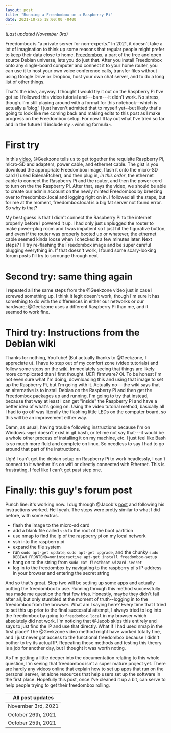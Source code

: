 ```yaml
---
layout: post
title: "Running a Freedombox on a Raspberry Pi"
date: 2021-10-25 18:00:00 -0400
---
```


_(Last updated November 3rd)_

Freedombox is "a private server for non-experts." In 2021, it doesn't take a lot of imagination to think up some reasons that regular people might prefer to keep their data close to home. [Freedombox](https://www.freedombox.org/), a part of the free and open source Debian universe, lets you do just that. After you install Freedombox onto any single-board computer and connect it to your home router, you can use it to host your own voice conference calls, transfer files without using Google Drive or Dropbox, host your own chat server, and to do a long [list](https://wiki.debian.org/FreedomBox/Features) of other things.

That's the idea, anyway. I thought I would try it out on the Raspberry Pi I've got so I followed this video tutorial and---bam---it didn't work. No stress, though. I'm still playing around with a format for this notebook--which is actually a 'blog,' I just haven't admitted that to myself yet--but likely that's going to look like me coming back and making edits to this post as I make progress on the Freedombox setup. For now I'll lay out what I've tried so far and in the future I'll include my ~winning formula~.

# First try
In this [video](https://www.youtube.com/watch?v=O-lXmLoxD00), @Geekzone tells us to get together the requisite Raspberry Pi, micro-SD and adapters, power cable, and ethernet cable. The gist is you download the appropriate Freedombox image, flash it onto the micro-SD card (I used BalenaEtcher), and then plug in, _in this order_, the ethernet cable to connect the Raspberry Pi and the router, and then the power cord to turn on the the Raspberry Pi. After that, says the video, we should be able to create our admin account on the newly minted Freedombox by breezing over to freedombox.local and logging right on in. I followed all the steps, but for me at the moment, freedombox.local is a big fat server not found error. So why is that?

My best guess is that I didn't connect the Raspberry Pi to the internet properly before I powered it up. I had only just unplugged the router to make power-plug room and I was impatient so I just hit the figurative button, and even if the router was properly booted up or whatever, the ethernet cable seemed kinda loose when I checked it a few minutes later. Next steps? I'll try re-flashing the Freedombox image and be super careful plugging everything in. If that doesn't work, I found some scary-looking forum posts I'll try to scrounge through next.

# Second try: same thing again
I repeated all the same steps from the @Geekzone video just in case I screwed something up. I think it legit doesn't work, though I'm sure it has something to do with the differences in either our networks or our hardware; @Geekzone uses a different Raspberry Pi than me, and it seemed to work fine.

# Third try: Instructions from the Debian wiki
Thanks for nothing, YouTube! (But actually thanks to @Geekzone, I appreciate u). I have to step out of my comfort zone (video tutorials) and follow some steps on the [wiki](https://wiki.debian.org/FreedomBox/Hardware/RaspberryPi4B). Immediately seeing that things are likely more complicated than I first thought. UEFI firmware? Oi. To be honest I'm not even sure what I'm doing, downloading this and using that image to set up the Raspberry Pi, but I'm going with it. Actually no---the wiki says that an alternative is to install Debian on the Raspberry Pi and then get the Freedombox packages up and running. I'm going to try that instead, because that way at least I can get "inside" the Raspberry Pi and have a better idea of what's going on. Using the video tutorial method, basically all I had to go off was literally the flashing little LEDs on the computer board, so this will be an improvement either way.

Damn, as usual, having trouble following instructions because I'm on Windows. `wget` doesn't exist in git bash, or let me not say that---it would be a whole other process of installing it on my machine, etc. I just feel like Bash is so much more fluid and complete on linux. So needless to say I had to go around that part of the instructions.

Ugh! I can't get the debian setup on Raspberry Pi to work headlessly, I can't connect to it whether it's on wifi or directly connected with Ethernet. This is frustrating, I feel like I can't get past step one.

# Finally: this guy's forum post
Punch line: it's working now. I dug through @Jacob's [post](https://discuss.freedombox.org/t/best-way-to-put-freedombox-on-rbpi-4-2gb/323/2) and following his instructions worked. Hell yeah. The steps were pretty similar to what I did before, with some extras.
* flash the image to the micro-sd card
* add a blank file called `ssh` to the root of the boot partition
* use nmap to find the ip of the raspberry pi on my local network
* ssh into the raspberry pi
* expand the file system
* run `sudo apt-get update`, `sudo apt-get upgrade`, and the chunky `sudo DEBIAN_FRONTEND=noninteractive apt-get install freedombox-setup`
* hang on to the string from `sudo cat firstboot-wizard-secret`
* log in to the freedombox by navigating to the raspberry pi's IP address in your browser and entering the secret string

And so that's great. Step two will be setting up some apps and actually putting the freedombox to use. Running through this method successfully has made me question the first few tries. Honestly, maybe they didn't fail after all, but only stumbled at the moment of truth--logging in to the freedombox from the browser. What am I saying here? Every time that I tried to set this up prior to the final successful attempt, I always tried to log into the freedombox by going to `freedombox.local` in my browser which absolutely did not work. I'm noticing that @Jacob skips this entirely and says to just find the IP and use that directly. What if I had used nmap in the first place? The @Geekzone video method might have worked totally fine, and I just never got access to the functional freedombox because I didn't bother to try its actual IP. Repeating those methods and testing this theory is a job for another day, but I thought it was worth noting.

As I'm getting a little deeper into the documentation relating to this whole question, I'm seeing that freedombox isn't a super mature project yet. There are hardly any videos online that explain how to set up apps that run on the personal server, let alone resources that help users set up the software in the first place. Hopefully this post, once I've cleaned it up a bit, can serve to help people trying to get their freedombox rolling.


| All post updates   |
|--------------------|
| November 3rd, 2021 |
| October 26th, 2021 |
| October 25th, 2021 |

